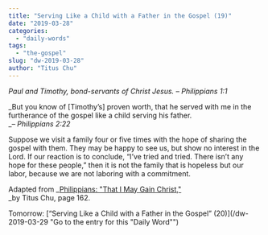 ```yaml
---
title: "Serving Like a Child with a Father in the Gospel (19)"
date: "2019-03-28"
categories: 
  - "daily-words"
tags: 
  - "the-gospel"
slug: "dw-2019-03-28"
author: "Titus Chu"
---
```


_Paul and Timothy, bond-servants of Christ Jesus._ _– Philippians 1:1_

_But you know of \[Timothy’s\] proven worth, that he served with me in the furtherance of the gospel like a child serving his father.  
__– Philippians 2:22_  
  
Suppose we visit a family four or five times with the hope of sharing the gospel with them. They may be happy to see us, but show no interest in the Lord. If our reaction is to conclude, “I’ve tried and tried. There isn’t any hope for these people,” then it is not the family that is hopeless but our labor, because we are not laboring with a commitment.

Adapted from _[Philippians: "That I May Gain Christ,"](/book-philippians/ "Go to the listing for this book")  
_by Titus Chu, page 162.

Tomorrow: [“Serving Like a Child with a Father in the Gospel” (20)](/dw-2019-03-29 "Go to the entry for this "Daily Word"")
